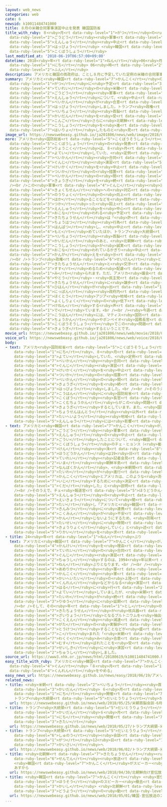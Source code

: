 ```yaml
---
layout: web_news
categories: web
cate: 6
newsid: k10011484741000
title: ８月の米韓合同軍事演習中止を発表 韓国国防省
title_with_ruby: ８<ruby>月<rt data-ruby-level="1">がつ</rt></ruby>の<ruby>米韓<rt data-ruby-level="7">べいかん</rt></ruby><ruby>合同<rt
  data-ruby-level="2">ごうどう</rt></ruby><ruby>軍事<rt data-ruby-level="4">ぐんじ</rt></ruby><ruby>演習<rt
  data-ruby-level="5">えんしゅう</rt></ruby><ruby>中止<rt data-ruby-level="2">ちゅうし</rt></ruby>を<ruby>発表<rt
  data-ruby-level="3">はっぴょう</rt></ruby> <ruby>韓国<rt data-ruby-level="7">かんこく</rt></ruby><ruby>国防省<rt
  data-ruby-level="5">こくぼうしょう</rt></ruby>
last_modified_at: '2018-06-19T06:57:00+09:00'
datetime: 2018<ruby>年<rt data-ruby-level="1">ねん</rt></ruby>06<ruby>月<rt data-ruby-level="1">がつ</rt></ruby>19<ruby>日<rt
  data-ruby-level="1">にち</rt></ruby> 06<ruby>時<rt data-ruby-level="2">じ</rt></ruby>57<ruby>分<rt
  data-ruby-level="2">ふん</rt></ruby>
description: アメリカと韓国の両政府は、ことし８月に予定していた定例の米韓の合同軍事演習について、中止することで米韓が合意したと発表しました。トランプ政権としては、米朝首脳会談を受けて、今後さらに北朝鮮と交渉を進めるため配慮したものと見られます。
summary: アメリカと<ruby>韓国<rt data-ruby-level="7">かんこく</rt></ruby>の<ruby>両政府<rt data-ruby-level="5">りょうせいふ</rt></ruby>は、ことし８<ruby>月<rt
  data-ruby-level="1">がつ</rt></ruby>に<ruby>予定<rt data-ruby-level="3">よてい</rt></ruby>していた<ruby>定例<rt
  data-ruby-level="4">ていれい</rt></ruby>の<ruby>米韓<rt data-ruby-level="7">べいかん</rt></ruby>の<ruby>合同<rt
  data-ruby-level="2">ごうどう</rt></ruby><ruby>軍事<rt data-ruby-level="4">ぐんじ</rt></ruby><ruby>演習<rt
  data-ruby-level="5">えんしゅう</rt></ruby>について、<ruby>中止<rt data-ruby-level="2">ちゅうし</rt></ruby>することで<ruby>米韓<rt
  data-ruby-level="7">べいかん</rt></ruby>が<ruby>合意<rt data-ruby-level="3">ごうい</rt></ruby>したと<ruby>発表<rt
  data-ruby-level="3">はっぴょう</rt></ruby>しました。トランプ<ruby>政権<rt data-ruby-level="6">せいけん</rt></ruby>としては、<ruby>米朝<rt
  data-ruby-level="2">べいちょう</rt></ruby><ruby>首脳<rt data-ruby-level="6">しゅのう</rt></ruby><ruby>会談<rt
  data-ruby-level="3">かいだん</rt></ruby>を<ruby>受<rt data-ruby-level="3">う</rt></ruby>けて、<ruby>今後<rt
  data-ruby-level="2">こんご</rt></ruby>さらに<ruby>北朝鮮<rt data-ruby-level="7">きたちょうせん</rt></ruby>と<ruby>交渉<rt
  data-ruby-level="7">こうしょう</rt></ruby>を<ruby>進<rt data-ruby-level="3">すす</rt></ruby>めるため<ruby>配慮<rt
  data-ruby-level="7">はいりょ</rt></ruby>したものと<ruby>見<rt data-ruby-level="1">み</rt></ruby>られます。
image_url: https://newswebeasy.github.io/ja201806/news/web/image/2018/06/19/K10011484741_1806190739_1806190744_01_03.jpg
more: アメリカ<ruby>国防総省<rt data-ruby-level="5">こくぼうそうしょう</rt></ruby>と<ruby>韓国<rt data-ruby-level="7">かんこく</rt></ruby><ruby>国防省<rt
  data-ruby-level="5">こくぼうしょう</rt></ruby>の<ruby>発表<rt data-ruby-level="3">はっぴょう</rt></ruby>によりますと、<ruby>両国<rt
  data-ruby-level="3">りょうこく</rt></ruby>は、８<ruby>月<rt data-ruby-level="1">がつ</rt></ruby>に<ruby>予定<rt
  data-ruby-level="3">よてい</rt></ruby>していた、<ruby>定例<rt data-ruby-level="4">ていれい</rt></ruby>の<ruby>米韓<rt
  data-ruby-level="7">べいかん</rt></ruby><ruby>合同<rt data-ruby-level="2">ごうどう</rt></ruby><ruby>軍事<rt
  data-ruby-level="4">ぐんじ</rt></ruby><ruby>演習<rt data-ruby-level="5">えんしゅう</rt></ruby>、「ウルチ・フリーダム・ガーディアン」のすべての<ruby>計画<rt
  data-ruby-level="2">けいかく</rt></ruby>を<ruby>中止<rt data-ruby-level="2">ちゅうし</rt></ruby>し、<ruby>追加<rt
  data-ruby-level="4">ついか</rt></ruby>の<ruby>措置<rt data-ruby-level="7">そち</rt></ruby>について<ruby>米韓<rt
  data-ruby-level="7">べいかん</rt></ruby>の<ruby>間<rt data-ruby-level="2">あいだ</rt></ruby>で<ruby>協議<rt
  data-ruby-level="4">きょうぎ</rt></ruby>を<ruby>続<rt data-ruby-level="4">つづ</rt></ruby>けるということです。<br
  /><br />この<ruby>軍事<rt data-ruby-level="4">ぐんじ</rt></ruby><ruby>演習<rt data-ruby-level="5">えんしゅう</rt></ruby>は<ruby>局地戦<rt
  data-ruby-level="4">きょくちせん</rt></ruby>への<ruby>対応<rt data-ruby-level="5">たいおう</rt></ruby><ruby>能力<rt
  data-ruby-level="5">のうりょく</rt></ruby>の<ruby>向上<rt data-ruby-level="3">こうじょう</rt></ruby>を<ruby>図<rt
  data-ruby-level="7">はか</rt></ruby>ることなどを<ruby>目的<rt data-ruby-level="4">もくてき</rt></ruby>に、コンピューターを<ruby>使<rt
  data-ruby-level="3">つか</rt></ruby>った<ruby>図上<rt data-ruby-level="2">ずじょう</rt></ruby><ruby>演習<rt
  data-ruby-level="5">えんしゅう</rt></ruby>を<ruby>中心<rt data-ruby-level="2">ちゅうしん</rt></ruby>に<ruby>行<rt
  data-ruby-level="2">おこな</rt></ruby>われる<ruby>予定<rt data-ruby-level="3">よてい</rt></ruby>でした。<ruby>北朝鮮<rt
  data-ruby-level="7">きたちょうせん</rt></ruby>は「<ruby>許<rt data-ruby-level="5">ゆる</rt></ruby>しがたい<ruby>挑発<rt
  data-ruby-level="7">ちょうはつ</rt></ruby><ruby>行為<rt data-ruby-level="7">こうい</rt></ruby>だ」と<ruby>反発<rt
  data-ruby-level="3">はんぱつ</rt></ruby>し、<ruby>中止<rt data-ruby-level="2">ちゅうし</rt></ruby>するよう<ruby>求<rt
  data-ruby-level="4">もと</rt></ruby>めていたほか、トランプ<ruby>大統領<rt data-ruby-level="5">だいとうりょう</rt></ruby>は<ruby>米朝<rt
  data-ruby-level="2">べいちょう</rt></ruby><ruby>首脳<rt data-ruby-level="6">しゅのう</rt></ruby><ruby>会談<rt
  data-ruby-level="3">かいだん</rt></ruby>のあと、<ruby>北朝鮮<rt data-ruby-level="7">きたちょうせん</rt></ruby>との<ruby>交渉<rt
  data-ruby-level="7">こうしょう</rt></ruby>が<ruby>誠実<rt data-ruby-level="6">せいじつ</rt></ruby>に<ruby>行<rt
  data-ruby-level="2">おこな</rt></ruby>われているかぎり<ruby>中止<rt data-ruby-level="2">ちゅうし</rt></ruby>する<ruby>考<rt
  data-ruby-level="2">かんが</rt></ruby>えを<ruby>示<rt data-ruby-level="5">しめ</rt></ruby>していました。<br
  /><br />トランプ<ruby>政権<rt data-ruby-level="6">せいけん</rt></ruby>としては<ruby>今後<rt data-ruby-level="2">こんご</rt></ruby>さらに<ruby>北朝鮮<rt
  data-ruby-level="7">きたちょうせん</rt></ruby>と<ruby>交渉<rt data-ruby-level="7">こうしょう</rt></ruby>を<ruby>進<rt
  data-ruby-level="3">すす</rt></ruby>めるため<ruby>配慮<rt data-ruby-level="7">はいりょ</rt></ruby>したものと<ruby>見<rt
  data-ruby-level="1">み</rt></ruby>られます。ただ、アメリカ<ruby>議会<rt data-ruby-level="4">ぎかい</rt></ruby>の<ruby>野党<rt
  data-ruby-level="6">やとう</rt></ruby>・<ruby>民主党<rt data-ruby-level="6">みんしゅとう</rt></ruby>などからは「<ruby>北朝鮮<rt
  data-ruby-level="7">きたちょうせん</rt></ruby>に<ruby>譲歩<rt data-ruby-level="7">じょうほ</rt></ruby>しすぎだ」と<ruby>批判<rt
  data-ruby-level="6">ひはん</rt></ruby>が<ruby>出<rt data-ruby-level="1">で</rt></ruby>ているほか、<ruby>日本<rt
  data-ruby-level="1">にっぽん</rt></ruby><ruby>政府内<rt data-ruby-level="5">せいふない</rt></ruby>からも<ruby>北東<rt
  data-ruby-level="2">ほくとう</rt></ruby>アジア<ruby>地域<rt data-ruby-level="6">ちいき</rt></ruby>の<ruby>抑止力<rt
  data-ruby-level="7">よくしりょく</rt></ruby>の<ruby>低下<rt data-ruby-level="4">ていか</rt></ruby>につながりかねないと<ruby>懸念<rt
  data-ruby-level="7">けねん</rt></ruby>する<ruby>声<rt data-ruby-level="2">こえ</rt></ruby>が<ruby>出<rt
  data-ruby-level="1">で</rt></ruby>ています。<br /><br /><ruby>今週<rt data-ruby-level="2">こんしゅう</rt></ruby><ruby>後半<rt
  data-ruby-level="2">こうはん</rt></ruby>には、マティス<ruby>国防<rt data-ruby-level="5">こくぼう</rt></ruby><ruby>長官<rt
  data-ruby-level="4">ちょうかん</rt></ruby>やポンペイオ<ruby>国務長官<rt data-ruby-level="5">こくむちょうかん</rt></ruby>らが<ruby>国防総省<rt
  data-ruby-level="5">こくぼうそうしょう</rt></ruby>でこの<ruby>問題<rt data-ruby-level="3">もんだい</rt></ruby>について<ruby>協議<rt
  data-ruby-level="4">きょうぎ</rt></ruby>するということです。
movie_url: https://newswebeasy.github.io/ja201806/news/web/movie/2018/06/19/k10011484741_201806190739_201806190744.mp4
voice_url: https://newswebeasy.github.io/ja201806/news/web/voice/2018/06/19/k10011484741_201806190739_201806190744.mp3
body:
- text: アメリカ<ruby>国防総省<rt data-ruby-level="5">こくぼうそうしょう</rt></ruby>は、18<ruby>日<rt
    data-ruby-level="1">にち</rt></ruby>、８<ruby>月<rt data-ruby-level="1">がつ</rt></ruby>に<ruby>予定<rt
    data-ruby-level="3">よてい</rt></ruby>していた、<ruby>定例<rt data-ruby-level="4">ていれい</rt></ruby>の<ruby>米韓<rt
    data-ruby-level="7">べいかん</rt></ruby><ruby>合同<rt data-ruby-level="2">ごうどう</rt></ruby><ruby>軍事<rt
    data-ruby-level="4">ぐんじ</rt></ruby><ruby>演習<rt data-ruby-level="5">えんしゅう</rt></ruby>のすべての<ruby>計画<rt
    data-ruby-level="2">けいかく</rt></ruby>を<ruby>中止<rt data-ruby-level="2">ちゅうし</rt></ruby>し、<ruby>追加<rt
    data-ruby-level="4">ついか</rt></ruby>の<ruby>措置<rt data-ruby-level="7">そち</rt></ruby>について<ruby>米韓<rt
    data-ruby-level="7">べいかん</rt></ruby>の<ruby>間<rt data-ruby-level="2">あいだ</rt></ruby>で<ruby>協議<rt
    data-ruby-level="4">きょうぎ</rt></ruby>を<ruby>続<rt data-ruby-level="4">つづ</rt></ruby>けると<ruby>発表<rt
    data-ruby-level="3">はっぴょう</rt></ruby>しました。<br /><br />そのうえで、<ruby>今週<rt data-ruby-level="2">こんしゅう</rt></ruby><ruby>後半<rt
    data-ruby-level="2">こうはん</rt></ruby>に<ruby>国防総省<rt data-ruby-level="5">こくぼうそうしょう</rt></ruby>でマティス<ruby>国防<rt
    data-ruby-level="5">こくぼう</rt></ruby><ruby>長官<rt data-ruby-level="4">ちょうかん</rt></ruby>やポンペイオ<ruby>国務長官<rt
    data-ruby-level="5">こくむちょうかん</rt></ruby>らがこの<ruby>問題<rt data-ruby-level="3">もんだい</rt></ruby>について<ruby>協議<rt
    data-ruby-level="4">きょうぎ</rt></ruby>するとしています。また、<ruby>国防総省<rt data-ruby-level="5">こくぼうそうしょう</rt></ruby>は<ruby>朝鮮半島<rt
    data-ruby-level="7">ちょうせんはんとう</rt></ruby><ruby>以外<rt data-ruby-level="4">いがい</rt></ruby>の<ruby>太平洋<rt
    data-ruby-level="3">たいへいよう</rt></ruby><ruby>地域<rt data-ruby-level="6">ちいき</rt></ruby>での<ruby>演習<rt
    data-ruby-level="5">えんしゅう</rt></ruby>には<ruby>影響<rt data-ruby-level="7">えいきょう</rt></ruby>はないとしています。
- text: アメリカと<ruby>韓国<rt data-ruby-level="7">かんこく</rt></ruby>が、<ruby>定例<rt data-ruby-level="4">ていれい</rt></ruby>の<ruby>合同<rt
    data-ruby-level="2">ごうどう</rt></ruby><ruby>軍事<rt data-ruby-level="4">ぐんじ</rt></ruby><ruby>演習<rt
    data-ruby-level="5">えんしゅう</rt></ruby>の<ruby>中止<rt data-ruby-level="2">ちゅうし</rt></ruby>で<ruby>合意<rt
    data-ruby-level="3">ごうい</rt></ruby>したことについて、<ruby>韓国<rt data-ruby-level="7">かんこく</rt></ruby><ruby>国防省<rt
    data-ruby-level="5">こくぼうしょう</rt></ruby>のチェ・ヒョンス（<ruby>崔<rt data-ruby-level="8">ちぇ</rt></ruby><ruby>賢<rt
    data-ruby-level="7">けん</rt></ruby><ruby>洙<rt data-ruby-level="8">しゅ</rt></ruby>）<ruby>報道官<rt
    data-ruby-level="5">ほうどうかん</rt></ruby>は19<ruby>日<rt data-ruby-level="1">にち</rt></ruby>の<ruby>定例<rt
    data-ruby-level="4">ていれい</rt></ruby><ruby>記者会見<rt data-ruby-level="3">きしゃかいけん</rt></ruby>で、「<ruby>今<rt
    data-ruby-level="2">いま</rt></ruby><ruby>朝鮮半島<rt data-ruby-level="7">ちょうせんはんとう</rt></ruby>では、<ruby>南北間<rt
    data-ruby-level="2">なんぼくかん</rt></ruby>、<ruby>米朝間<rt data-ruby-level="2">べいちょうかん</rt></ruby>の<ruby>対話<rt
    data-ruby-level="3">たいわ</rt></ruby>が<ruby>進行<rt data-ruby-level="3">しんこう</rt></ruby>している。<ruby>韓国<rt
    data-ruby-level="7">かんこく</rt></ruby>とアメリカは、このような<ruby>流<rt data-ruby-level="3">なが</rt></ruby>れを<ruby>維持<rt
    data-ruby-level="7">いじ</rt></ruby>するために<ruby>決定<rt data-ruby-level="3">けってい</rt></ruby>を<ruby>下<rt
    data-ruby-level="1">くだ</rt></ruby>した」と<ruby>説明<rt data-ruby-level="4">せつめい</rt></ruby>しました。<br
    /><br />そのうえで、チェ<ruby>報道官<rt data-ruby-level="5">ほうどうかん</rt></ruby>は、<ruby>演習<rt
    data-ruby-level="5">えんしゅう</rt></ruby>の<ruby>中止<rt data-ruby-level="2">ちゅうし</rt></ruby>がもたらす<ruby>影響<rt
    data-ruby-level="7">えいきょう</rt></ruby>について<ruby>聞<rt data-ruby-level="2">き</rt></ruby>かれたのに<ruby>対<rt
    data-ruby-level="3">たい</rt></ruby>し「アメリカと<ruby>韓国<rt data-ruby-level="7">かんこく</rt></ruby>は<ruby>緊密<rt
    data-ruby-level="7">きんみつ</rt></ruby>に<ruby>連携<rt data-ruby-level="7">れんけい</rt></ruby>している。<ruby>国民<rt
    data-ruby-level="4">こくみん</rt></ruby>が<ruby>不安<rt data-ruby-level="4">ふあん</rt></ruby>を<ruby>感<rt
    data-ruby-level="3">かん</rt></ruby>じないようにするため、<ruby>防衛<rt data-ruby-level="5">ぼうえい</rt></ruby><ruby>態勢<rt
    data-ruby-level="5">たいせい</rt></ruby>に<ruby>隙間<rt data-ruby-level="7">すきま</rt></ruby>ができないよう<ruby>協力<rt
    data-ruby-level="4">きょうりょく</rt></ruby>していく」と<ruby>述<rt data-ruby-level="5">の</rt></ruby>べ、<ruby>理解<rt
    data-ruby-level="5">りかい</rt></ruby>を<ruby>求<rt data-ruby-level="4">もと</rt></ruby>めました。
- title: 24<ruby>年<rt data-ruby-level="1">ねん</rt></ruby>ぶり
  text: アメリカと<ruby>韓国<rt data-ruby-level="7">かんこく</rt></ruby>が、<ruby>北朝鮮<rt data-ruby-level="7">きたちょうせん</rt></ruby>との<ruby>関係<rt
    data-ruby-level="4">かんけい</rt></ruby>を<ruby>理由<rt data-ruby-level="3">りゆう</rt></ruby>に<ruby>定例<rt
    data-ruby-level="4">ていれい</rt></ruby>の<ruby>合同<rt data-ruby-level="2">ごうどう</rt></ruby><ruby>軍事<rt
    data-ruby-level="4">ぐんじ</rt></ruby><ruby>演習<rt data-ruby-level="5">えんしゅう</rt></ruby>を<ruby>中止<rt
    data-ruby-level="2">ちゅうし</rt></ruby>するのは、1994<ruby>年以来<rt data-ruby-level="4">ねんいらい</rt></ruby>、24<ruby>年<rt
    data-ruby-level="1">ねん</rt></ruby>ぶりとなります。<br /><br /><ruby>当時<rt data-ruby-level="2">とうじ</rt></ruby>、<ruby>アメリカ<rt
    data-ruby-level="4">あめりか</rt></ruby><ruby>軍<rt data-ruby-level="4">ぐん</rt></ruby>と<ruby>韓国<rt
    data-ruby-level="7">かんこく</rt></ruby><ruby>軍<rt data-ruby-level="4">ぐん</rt></ruby>は、<ruby>海兵隊<rt
    data-ruby-level="4">かいへいたい</rt></ruby>の<ruby>上陸<rt data-ruby-level="4">じょうりく</rt></ruby><ruby>訓練<rt
    data-ruby-level="4">くんれん</rt></ruby>などからなる<ruby>演習<rt data-ruby-level="5">えんしゅう</rt></ruby>、「チーム・スピリット」を<ruby>春<rt
    data-ruby-level="2">はる</rt></ruby>に<ruby>行<rt data-ruby-level="2">おこな</rt></ruby>うことを<ruby>予定<rt
    data-ruby-level="3">よてい</rt></ruby>していましたが、<ruby>米朝<rt data-ruby-level="2">べいちょう</rt></ruby>の<ruby>対話<rt
    data-ruby-level="3">たいわ</rt></ruby>が<ruby>続<rt data-ruby-level="4">つづ</rt></ruby>いていることなどを<ruby>理由<rt
    data-ruby-level="3">りゆう</rt></ruby>に<ruby>延期<rt data-ruby-level="6">えんき</rt></ruby>しました。<br
    /><br />そして、その<ruby>年<rt data-ruby-level="1">とし</rt></ruby>の10<ruby>月<rt data-ruby-level="1">がつ</rt></ruby>に、<ruby>北朝鮮<rt
    data-ruby-level="7">きたちょうせん</rt></ruby>が<ruby>核兵器<rt data-ruby-level="7">かくへいき</rt></ruby>の<ruby>材料<rt
    data-ruby-level="4">ざいりょう</rt></ruby>となるプルトニウムを<ruby>抽出<rt data-ruby-level="7">ちゅうしゅつ</rt></ruby>できる<ruby>黒鉛<rt
    data-ruby-level="7">こくえん</rt></ruby><ruby>減速<rt data-ruby-level="5">げんそく</rt></ruby><ruby>型<rt
    data-ruby-level="4">がた</rt></ruby>の<ruby>実験炉<rt data-ruby-level="7">じっけんろ</rt></ruby>を<ruby>凍結<rt
    data-ruby-level="7">とうけつ</rt></ruby>することなどが<ruby>盛<rt data-ruby-level="7">も</rt></ruby>り<ruby>込<rt
    data-ruby-level="7">こ</rt></ruby>まれた「<ruby>米朝<rt data-ruby-level="2">べいちょう</rt></ruby><ruby>枠組<rt
    data-ruby-level="7">わくぐ</rt></ruby>み<ruby>合意<rt data-ruby-level="3">ごうい</rt></ruby>」が<ruby>結<rt
    data-ruby-level="4">むす</rt></ruby>ばれたことを<ruby>受<rt data-ruby-level="3">う</rt></ruby>けて、<ruby>正式<rt
    data-ruby-level="3">せいしき</rt></ruby>に<ruby>演習<rt data-ruby-level="5">えんしゅう</rt></ruby>を<ruby>中止<rt
    data-ruby-level="2">ちゅうし</rt></ruby>しました。
source_url: https://www3.nhk.or.jp/news/html/20180619/k10011484741000.html
easy_title_with_ruby: アメリカと<ruby>韓国<rt data-ruby-level="7">かんこく</rt></ruby>の<ruby>軍<rt
  data-ruby-level="4">ぐん</rt></ruby>「８<ruby>月<rt data-ruby-level="1">がつ</rt></ruby>の<ruby>訓練<rt
  data-ruby-level="4">くんれん</rt></ruby>をやめる」
easy_news_url: https://newswebeasy.github.io/news/easy/2018/06/19/アメリカと韓国の軍8月の訓練をやめる
related_news:
- title: <ruby>米朝<rt data-ruby-level="2">べいちょう</rt></ruby><ruby>首脳<rt data-ruby-level="6">しゅのう</rt></ruby><ruby>会談<rt
    data-ruby-level="3">かいだん</rt></ruby> ６<ruby>月<rt data-ruby-level="1">がつ</rt></ruby>12<ruby>日<rt
    data-ruby-level="1">にち</rt></ruby><ruby>開催<rt data-ruby-level="7">かいさい</rt></ruby>せず
    トランプ<ruby>大統領<rt data-ruby-level="5">だいとうりょう</rt></ruby>が<ruby>書簡<rt data-ruby-level="6">しょかん</rt></ruby>
  url: https://newswebeasy.github.io/news/web/2018/05/25/米朝首脳会談-6月12日開催せず-トランプ大統領が書簡
- title: トランプ<ruby>大統領<rt data-ruby-level="5">だいとうりょう</rt></ruby> <ruby>米朝<rt data-ruby-level="2">べいちょう</rt></ruby><ruby>会談<rt
    data-ruby-level="3">かいだん</rt></ruby>６<ruby>月<rt data-ruby-level="1">がつ</rt></ruby>12<ruby>日<rt
    data-ruby-level="1">にち</rt></ruby><ruby>開催<rt data-ruby-level="7">かいさい</rt></ruby>に<ruby>期待<rt
    data-ruby-level="3">きたい</rt></ruby>
  url: https://newswebeasy.github.io/news/web/2018/05/27/トランプ大統領-米朝会談6月12日開催に期待
- title: トランプ<ruby>大統領<rt data-ruby-level="5">だいとうりょう</rt></ruby> <ruby>米朝<rt data-ruby-level="2">べいちょう</rt></ruby><ruby>首脳<rt
    data-ruby-level="6">しゅのう</rt></ruby><ruby>会談<rt data-ruby-level="3">かいだん</rt></ruby>６<ruby>月<rt
    data-ruby-level="1">がつ</rt></ruby>12<ruby>日<rt data-ruby-level="1">にち</rt></ruby>シンガポールで<ruby>開催<rt
    data-ruby-level="7">かいさい</rt></ruby>へ
  url: https://newswebeasy.github.io/news/web/2018/06/02/トランプ大統領-米朝首脳会談6月12日シンガポールで開催へ
- title: <ruby>北朝鮮<rt data-ruby-level="7">きたちょうせん</rt></ruby><ruby>向<rt data-ruby-level="3">む</rt></ruby>け<ruby>宣伝<rt
    data-ruby-level="6">せんでん</rt></ruby><ruby>放送<rt data-ruby-level="3">ほうそう</rt></ruby>
    <ruby>韓国<rt data-ruby-level="7">かんこく</rt></ruby>がスピーカー<ruby>撤去<rt data-ruby-level="7">てっきょ</rt></ruby>へ
    あすから
  url: https://newswebeasy.github.io/news/web/2018/04/30/北朝鮮向け宣伝放送-韓国がスピーカー撤去へ-あすから
- title: <ruby>韓国<rt data-ruby-level="7">かんこく</rt></ruby> <ruby>宣伝<rt data-ruby-level="6">せんでん</rt></ruby><ruby>放送<rt
    data-ruby-level="3">ほうそう</rt></ruby>のスピーカー<ruby>撤去<rt data-ruby-level="7">てっきょ</rt></ruby><ruby>開始<rt
    data-ruby-level="3">かいし</rt></ruby> <ruby>北朝鮮<rt data-ruby-level="7">きたちょうせん</rt></ruby>も<ruby>同様<rt
    data-ruby-level="3">どうよう</rt></ruby>の<ruby>動<rt data-ruby-level="3">うご</rt></ruby>き
  url: https://newswebeasy.github.io/news/web/2018/05/01/韓国-宣伝放送のスピーカー撤去開始-北朝鮮も同様の動き
...
```

